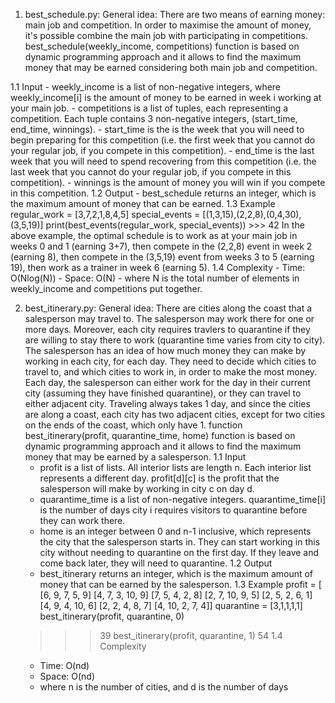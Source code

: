 1. best_schedule.py:
 General idea: 
   There are two means of earning money: main job and competition. In order to maximise the amount of money, it's possible combine the main job
   with participating in competitions. best_schedule(weekly_income, competitions) function is based on dynamic programming approach and it allows
   to find the maximum money that may be earned considering both main job and competition.

 1.1 Input
    - weekly_income is a list of non-negative integers, where weekly_income[i] is the amount of
      money to be earned in week i working at your main job.
    - competitions is a list of tuples, each representing a competition. Each tuple contains
      3 non-negative integers, (start_time, end_time, winnings).
    - start_time is the is the week that you will need to begin preparing for this competition (i.e.
      the first week that you cannot do your regular job, if you compete in this
      competition).
    - end_time is the last week that you will need to spend recovering from this competition (i.e.
      the last week that you cannot do your regular job, if you compete in this
      competition).
    - winnings is the amount of money you will win if you compete in this competition.
 1.2 Output
    - best_schedule returns an integer, which is the maximum amount of money that can be earned.
 1.3 Example
    regular_work = [3,7,2,1,8,4,5]
    special_events = [(1,3,15),(2,2,8),(0,4,30),(3,5,19)]
    print(best_events(regular_work, special_events))
    >>> 42
    In the above example, the optimal schedule is to work as at your main job in weeks 0 and 1 (earning
    3+7), then compete in the (2,2,8) event in week 2 (earning 8), then compete in the (3,5,19)
    event from weeks 3 to 5 (earning 19), then work as a trainer in week 6 (earning 5).
1.4 Complexity
    - Time: O(Nlog(N)) 
    - Space: O(N)
    - where N is the total number of elements in weekly_income and competitions put together.
    
    
2. best_itinerary.py:
 General idea: 
    There are cities along the coast that a salesperson may travel to. The salesperson may work there for one or more days.
    Moreover, each city requires travlers to quarantine if they are willing to stay there to work (quarantine time varies from city to city). 
    The salesperson has an idea of how much money they can make by working in each city, for
    each day. They need to decide which cities to travel to, and which cities to work in, in order
    to make the most money. Each day, the salesperson can either work for the day in their current city (assuming they have
    finished quarantine), or they can travel to either adjacent city. Traveling always takes 1 day,
    and since the cities are along a coast, each city has two adjacent cities, except for two cities on
    the ends of the coast, which only have 1.
    function best_itinerary(profit, quarantine_time, home) function is based on dynamic programming approach and it allows
    to find the maximum money that may be earned by a salesperson.
 1.1 Input
     - profit is a list of lists. All interior lists are length n. Each interior list represents a different
       day. profit[d][c] is the profit that the salesperson will make by working in city c on day d.
     - quarantime_time is a list of non-negative integers. quarantime_time[i] is the number of
       days city i requires visitors to quarantine before they can work there.
     - home is an integer between 0 and n-1 inclusive, which represents the city that the salesperson
       starts in. They can start working in this city without needing to quarantine on the first day.
       If they leave and come back later, they will need to quarantine.
 1.2 Output
    - best_itinerary returns an integer, which is the maximum amount of money that can be earned by the salesperson.
 1.3 Example
    profit = [
    [6, 9, 7, 5, 9]
    [4, 7, 3, 10, 9]
    [7, 5, 4, 2, 8]
    [2, 7, 10, 9, 5]
    [2, 5, 2, 6, 1]
    [4, 9, 4, 10, 6]
    [2, 2, 4, 8, 7]
    [4, 10, 2, 7, 4]]
    quarantine = [3,1,1,1,1]
    best_itinerary(profit, quarantine, 0)
    >>> 39
    best_itinerary(profit, quarantine, 1)
    >>> 54
1.4 Complexity
    - Time: O(nd)
    - Space: O(nd)
    - where n is the number of cities, and d is the number of days
